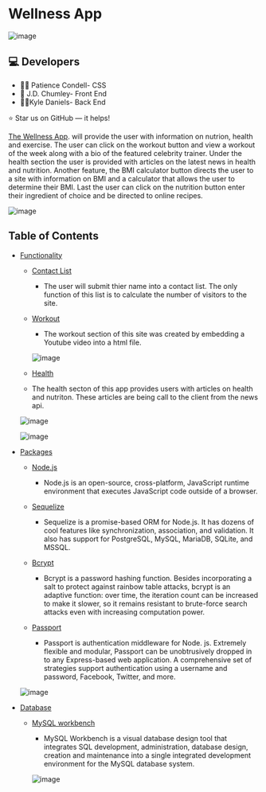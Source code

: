 # Wellness App

![image](https://user-images.githubusercontent.com/40472408/71401242-3dab2e80-25f7-11ea-8c97-8c6eea400884.png)



## :computer: Developers

* :woman_mechanic: Patience Condell- CSS
* :man: J.D. Chumley- Front End
* :man_teacher:Kyle Daniels- Back End

⭐️ Star us on GitHub — it helps!


[The Wellness App](https://kyle67.github.io/Project-1-Wellness-App/). will provide the user with information on nutrion, health and exercise. The user can click on the workout button and view a workout of the week along with a bio of the featured celebrity trainer. Under the health section the user is provided with articles on the latest news in health and nutrition. Another feature, the BMI calculator button directs the user to a site with information on BMI and a calculator that allows the user to determine their BMI. Last the user can click on the nutrition button enter their ingredient of choice and be directed to online recipes. 

![image](https://user-images.githubusercontent.com/40472408/71401981-85cb5080-25f9-11ea-9c7a-3afa616c6805.png)

## Table of Contents

- [Functionality](#Functionality)
    - [Contact List](#typo3-extension-repository)
    
      - The user will submit thier name into a contact list. The only function of this list is to calculate the number of visitors to the site. 
      
    - [Workout](#typo3-extension-repository)
      - The workout section of this site was created by embedding a Youtube video into a html file. 
      
      ![image](https://user-images.githubusercontent.com/40472408/71402258-64b72f80-25fa-11ea-98a9-2836ff09a99f.png)
      
      
    - [Health](#typo3-extension-repository)
    - The health secton of this app provides users with articles on health and nutriton. These articles are being call to the client from the news api. 
    
    ![image](https://user-images.githubusercontent.com/40472408/71402472-f757ce80-25fa-11ea-9535-d9068f4484fa.png)
    
    ![image](https://user-images.githubusercontent.com/40472408/71402953-3df9f880-25fc-11ea-95e0-1ce82337987b.png) 
    
- [Packages](#Packages)
    - [Node.js](#typo3-extension-repository)
      - Node.js is an open-source, cross-platform, JavaScript runtime environment that executes JavaScript code outside of a      browser.
    - [Sequelize](#typo3-extension-repository)
      - Sequelize is a promise-based ORM for Node.js. It has dozens of cool features like synchronization, association, and validation. It also has support for PostgreSQL, MySQL, MariaDB, SQLite, and MSSQL.
     
    - [Bcrypt](#typo3-extension-repository)
      - Bcrypt is a password hashing function. Besides incorporating a salt to protect against rainbow table attacks, bcrypt is an adaptive function: over time, the iteration count can be increased to make it slower, so it remains resistant to brute-force search attacks even with increasing computation power.
    - [Passport](#typo3-extension-repository)
      - Passport is authentication middleware for Node. js. Extremely flexible and modular, Passport can be unobtrusively dropped in to any Express-based web application. A comprehensive set of strategies support authentication using a username and password, Facebook, Twitter, and more.
    
    ![image](https://user-images.githubusercontent.com/40472408/70691211-86bdc300-1c86-11ea-8254-867dfea07491.png)
    
 - [Database](#Packages)
    - [MySQL workbench](#typo3-extension-repository)
      - MySQL Workbench is a visual database design tool that integrates SQL development, administration, database design, creation and maintenance into a single integrated development environment for the MySQL database system.
      
      ![image](https://user-images.githubusercontent.com/40472408/70741186-bd2c2a00-1ce8-11ea-8ea3-c2aece44f7a2.png)
